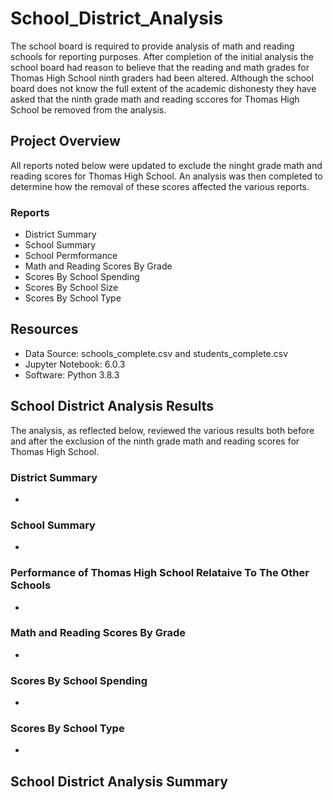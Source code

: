 # School_District_Analysis
The school board is required to provide analysis of math and reading schools for reporting purposes.  After completion of the initial analysis the school board had reason to believe that the reading and math grades for Thomas High School ninth graders had been altered.  Although the school board does not know the full extent of the academic dishonesty they have asked that the ninth grade math and reading sccores for Thomas High School be removed from the analysis.


## Project Overview
All reports noted below were updated to exclude the ninght grade math and reading scores for Thomas High School.  An analysis was then completed to determine how the removal of these scores affected the various reports.

### Reports
* District Summary 
* School Summary
* School Permformance
* Math and Reading Scores By Grade
* Scores By School Spending
* Scores By School Size
* Scores By School Type


## Resources
* Data Source: schools_complete.csv and students_complete.csv
* Jupyter Notebook: 6.0.3
* Software: Python 3.8.3

## School District Analysis Results
The analysis, as reflected below, reviewed the various results both before and after the exclusion of the ninth grade math and reading scores for Thomas High School. 

### District Summary
*

### School Summary
*

### Performance of Thomas High School Relataive To The Other Schools
*

### Math and Reading Scores By Grade
*

### Scores By School Spending
*


### Scores By School Type
*
 
 ## School District Analysis Summary
 
 
 
